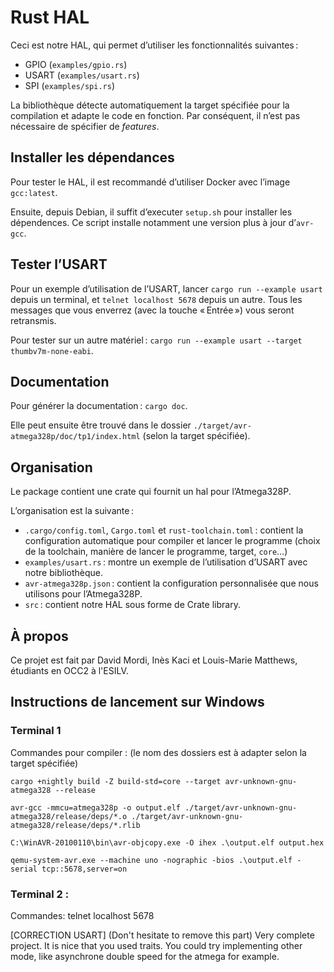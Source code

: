 # Rust HAL

Ceci est notre HAL, qui permet d’utiliser les fonctionnalités suivantes :

 - GPIO (`examples/gpio.rs`)
 - USART (`examples/usart.rs`)
 - SPI (`examples/spi.rs`)

La bibliothèque détecte automatiquement la target spécifiée pour la compilation et adapte le code en fonction. Par conséquent, il n’est pas nécessaire de spécifier de *features*.

## Installer les dépendances

Pour tester le HAL, il est recommandé d’utiliser Docker avec l’image `gcc:latest`.

Ensuite, depuis Debian, il suffit d’executer `setup.sh` pour installer les dépendences. Ce script installe notamment une version plus à jour d’`avr-gcc`.

## Tester l’USART

Pour un exemple d’utilisation de l’USART, lancer `cargo run --example usart` depuis un terminal, et `telnet localhost 5678` depuis un autre. Tous les messages que vous enverrez (avec la touche « Entrée ») vous seront retransmis.

Pour tester sur un autre matériel : `cargo run --example usart --target thumbv7m-none-eabi`.

## Documentation

Pour générer la documentation : `cargo doc`.

Elle peut ensuite être trouvé dans le dossier `./target/avr-atmega328p/doc/tp1/index.html` (selon la target spécifiée).

## Organisation

Le package contient une crate qui fournit un hal pour l’Atmega328P.

L’organisation est la suivante :

 - `.cargo/config.toml`, `Cargo.toml` et `rust-toolchain.toml` : contient la configuration automatique pour compiler et lancer le programme (choix de la toolchain, manière de lancer le programme, target, `core`…)
 - `examples/usart.rs` : montre un exemple de l’utilisation d’USART avec notre bibliothèque.
 - `avr-atmega328p.json` : contient la configuration personnalisée que nous utilisons pour l’Atmega328P.
 - `src` : contient notre HAL sous forme de Crate library.

## À propos

Ce projet est fait par David Mordi, Inès Kaci et Louis-Marie Matthews, étudiants en OCC2 à l'ESILV.

## Instructions de lancement sur Windows

### Terminal 1

Commandes pour compiler : (le nom des dossiers est à adapter selon la target spécifiée)

    cargo +nightly build -Z build-std=core --target avr-unknown-gnu-atmega328 --release

    avr-gcc -mmcu=atmega328p -o output.elf ./target/avr-unknown-gnu-atmega328/release/deps/*.o ./target/avr-unknown-gnu-atmega328/release/deps/*.rlib

    C:\WinAVR-20100110\bin\avr-objcopy.exe -O ihex .\output.elf output.hex

    qemu-system-avr.exe --machine uno -nographic -bios .\output.elf -serial tcp::5678,server=on

### Terminal 2 :
Commandes:
telnet localhost 5678



[CORRECTION USART] (Don't hesitate to remove this part)
Very complete project. It is nice that you used traits.
You could try implementing other mode, like asynchrone double speed for the atmega for example.